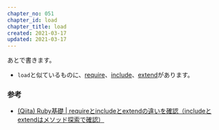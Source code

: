 ```yaml
---
chapter_no: 051
chapter_id: load
chapter_title: load
created: 2021-03-17
updated: 2021-03-17
---
```

あとで書きます。

- `load`と似ているものに、[require](#require)、[include](#include)、[extend](#extend)があります。

### 参考
- [(Qiita) Ruby基礎 \| requireとincludeとextendの違いを確認（includeとextendはメソッド探索で確認）](https://qiita.com/suzukiry/items/db936ff7312ba7d97315)
